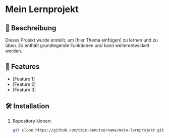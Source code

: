 # Mein Lernprojekt

## 📌 Beschreibung
Dieses Projekt wurde erstellt, um [hier Thema einfügen] zu lernen und zu üben. Es enthält grundlegende Funktionen und kann weiterentwickelt werden.

## 🚀 Features
- [Feature 1]
- [Feature 2]
- [Feature 3]

## 🛠️ Installation
1. Repository klonen:  
   ```bash
   git clone https://github.com/dein-benutzername/mein-lernprojekt.git
